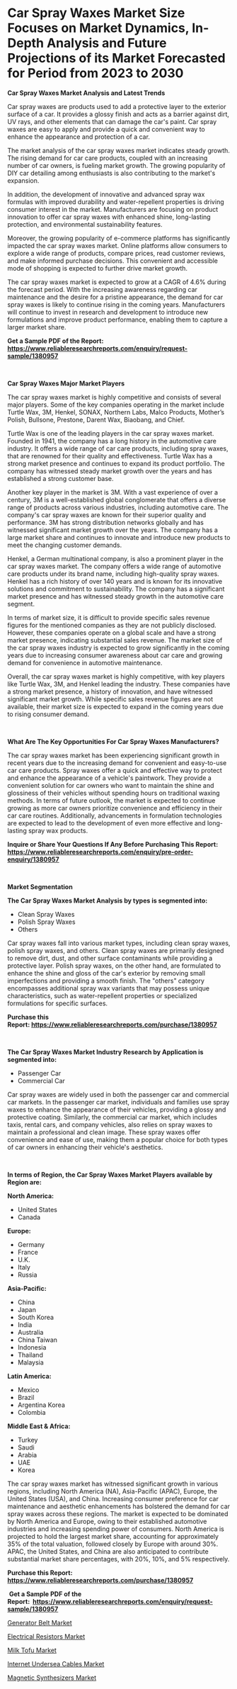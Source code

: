 <p><h1>Car Spray Waxes Market Size Focuses on Market Dynamics, In-Depth Analysis and Future Projections of its Market Forecasted for Period from 2023 to 2030</h1></p><p><strong>Car Spray Waxes Market Analysis and Latest Trends</strong></p>
<p><p>Car spray waxes are products used to add a protective layer to the exterior surface of a car. It provides a glossy finish and acts as a barrier against dirt, UV rays, and other elements that can damage the car's paint. Car spray waxes are easy to apply and provide a quick and convenient way to enhance the appearance and protection of a car.</p><p>The market analysis of the car spray waxes market indicates steady growth. The rising demand for car care products, coupled with an increasing number of car owners, is fueling market growth. The growing popularity of DIY car detailing among enthusiasts is also contributing to the market's expansion.</p><p>In addition, the development of innovative and advanced spray wax formulas with improved durability and water-repellent properties is driving consumer interest in the market. Manufacturers are focusing on product innovation to offer car spray waxes with enhanced shine, long-lasting protection, and environmental sustainability features.</p><p>Moreover, the growing popularity of e-commerce platforms has significantly impacted the car spray waxes market. Online platforms allow consumers to explore a wide range of products, compare prices, read customer reviews, and make informed purchase decisions. This convenient and accessible mode of shopping is expected to further drive market growth.</p><p>The car spray waxes market is expected to grow at a CAGR of 4.6% during the forecast period. With the increasing awareness regarding car maintenance and the desire for a pristine appearance, the demand for car spray waxes is likely to continue rising in the coming years. Manufacturers will continue to invest in research and development to introduce new formulations and improve product performance, enabling them to capture a larger market share.</p></p>
<p><strong>Get a Sample PDF of the Report:&nbsp; <a href="https://www.reliableresearchreports.com/enquiry/request-sample/1380957">https://www.reliableresearchreports.com/enquiry/request-sample/1380957</a></strong></p>
<p>&nbsp;</p>
<p><strong>Car Spray Waxes Major Market Players</strong></p>
<p><p>The car spray waxes market is highly competitive and consists of several major players. Some of the key companies operating in the market include Turtle Wax, 3M, Henkel, SONAX, Northern Labs, Malco Products, Mother’s Polish, Bullsone, Prestone, Darent Wax, Biaobang, and Chief.</p><p>Turtle Wax is one of the leading players in the car spray waxes market. Founded in 1941, the company has a long history in the automotive care industry. It offers a wide range of car care products, including spray waxes, that are renowned for their quality and effectiveness. Turtle Wax has a strong market presence and continues to expand its product portfolio. The company has witnessed steady market growth over the years and has established a strong customer base.</p><p>Another key player in the market is 3M. With a vast experience of over a century, 3M is a well-established global conglomerate that offers a diverse range of products across various industries, including automotive care. The company's car spray waxes are known for their superior quality and performance. 3M has strong distribution networks globally and has witnessed significant market growth over the years. The company has a large market share and continues to innovate and introduce new products to meet the changing customer demands.</p><p>Henkel, a German multinational company, is also a prominent player in the car spray waxes market. The company offers a wide range of automotive care products under its brand name, including high-quality spray waxes. Henkel has a rich history of over 140 years and is known for its innovative solutions and commitment to sustainability. The company has a significant market presence and has witnessed steady growth in the automotive care segment.</p><p>In terms of market size, it is difficult to provide specific sales revenue figures for the mentioned companies as they are not publicly disclosed. However, these companies operate on a global scale and have a strong market presence, indicating substantial sales revenue. The market size of the car spray waxes industry is expected to grow significantly in the coming years due to increasing consumer awareness about car care and growing demand for convenience in automotive maintenance.</p><p>Overall, the car spray waxes market is highly competitive, with key players like Turtle Wax, 3M, and Henkel leading the industry. These companies have a strong market presence, a history of innovation, and have witnessed significant market growth. While specific sales revenue figures are not available, their market size is expected to expand in the coming years due to rising consumer demand.</p></p>
<p>&nbsp;</p>
<p><strong>What Are The Key Opportunities For Car Spray Waxes Manufacturers?</strong></p>
<p><p>The car spray waxes market has been experiencing significant growth in recent years due to the increasing demand for convenient and easy-to-use car care products. Spray waxes offer a quick and effective way to protect and enhance the appearance of a vehicle's paintwork. They provide a convenient solution for car owners who want to maintain the shine and glossiness of their vehicles without spending hours on traditional waxing methods. In terms of future outlook, the market is expected to continue growing as more car owners prioritize convenience and efficiency in their car care routines. Additionally, advancements in formulation technologies are expected to lead to the development of even more effective and long-lasting spray wax products.</p></p>
<p><strong>Inquire or Share Your Questions If Any Before Purchasing This Report: <a href="https://www.reliableresearchreports.com/enquiry/pre-order-enquiry/1380957">https://www.reliableresearchreports.com/enquiry/pre-order-enquiry/1380957</a></strong></p>
<p>&nbsp;</p>
<p><strong>Market Segmentation</strong></p>
<p><strong>The Car Spray Waxes Market Analysis by types is segmented into:</strong></p>
<p><ul><li>Clean Spray Waxes</li><li>Polish Spray Waxes</li><li>Others</li></ul></p>
<p><p>Car spray waxes fall into various market types, including clean spray waxes, polish spray waxes, and others. Clean spray waxes are primarily designed to remove dirt, dust, and other surface contaminants while providing a protective layer. Polish spray waxes, on the other hand, are formulated to enhance the shine and gloss of the car's exterior by removing small imperfections and providing a smooth finish. The "others" category encompasses additional spray wax variants that may possess unique characteristics, such as water-repellent properties or specialized formulations for specific surfaces.</p></p>
<p><strong>Purchase this Report:&nbsp;<a href="https://www.reliableresearchreports.com/purchase/1380957">https://www.reliableresearchreports.com/purchase/1380957</a></strong></p>
<p>&nbsp;</p>
<p><strong>The Car Spray Waxes Market Industry Research by Application is segmented into:</strong></p>
<p><ul><li>Passenger Car</li><li>Commercial Car</li></ul></p>
<p><p>Car spray waxes are widely used in both the passenger car and commercial car markets. In the passenger car market, individuals and families use spray waxes to enhance the appearance of their vehicles, providing a glossy and protective coating. Similarly, the commercial car market, which includes taxis, rental cars, and company vehicles, also relies on spray waxes to maintain a professional and clean image. These spray waxes offer convenience and ease of use, making them a popular choice for both types of car owners in enhancing their vehicle's aesthetics.</p></p>
<p>&nbsp;</p>
<p><strong>In terms of Region, the Car Spray Waxes Market Players available by Region are:</strong></p>
<p>
    <p> <strong> North America: </strong>
        <ul>
            <li>United States</li>
            <li>Canada</li>
        </ul>
        </p> 
    <p> <strong> Europe: </strong>
        <ul>
            <li>Germany</li>
            <li>France</li>
            <li>U.K.</li>
            <li>Italy</li>
            <li>Russia</li>
        </ul>
        </p> 
    <p> <strong> Asia-Pacific: </strong>
        <ul>
            <li>China</li>
            <li>Japan</li>
            <li>South Korea</li>
            <li>India</li>
            <li>Australia</li>
            <li>China Taiwan</li>
            <li>Indonesia</li>
            <li>Thailand</li>
            <li>Malaysia</li>
        </ul>
        </p> 
    <p> <strong> Latin America: </strong>
        <ul>
            <li>Mexico</li>
            <li>Brazil</li>
            <li>Argentina Korea</li>
            <li>Colombia</li>
        </ul>
        </p> 
    <p> <strong> Middle East & Africa: </strong>
        <ul>
            <li>Turkey</li>
            <li>Saudi</li>
            <li>Arabia</li>
            <li>UAE</li>
            <li>Korea</li>
        </ul>
    </p>
    </p>
<p><p>The car spray waxes market has witnessed significant growth in various regions, including North America (NA), Asia-Pacific (APAC), Europe, the United States (USA), and China. Increasing consumer preference for car maintenance and aesthetic enhancements has bolstered the demand for car spray waxes across these regions. The market is expected to be dominated by North America and Europe, owing to their established automotive industries and increasing spending power of consumers. North America is projected to hold the largest market share, accounting for approximately 35% of the total valuation, followed closely by Europe with around 30%. APAC, the United States, and China are also anticipated to contribute substantial market share percentages, with 20%, 10%, and 5% respectively.</p></p>
<p><strong>Purchase this Report: <a href="https://www.reliableresearchreports.com/purchase/1380957">https://www.reliableresearchreports.com/purchase/1380957</a></strong></p>
<p>&nbsp;<strong>Get a Sample PDF of the Report:&nbsp;&nbsp;<a href="https://www.reliableresearchreports.com/enquiry/request-sample/1380957">https://www.reliableresearchreports.com/enquiry/request-sample/1380957</a></strong></p>
<p><strong></strong></p>
<p><p><a href="https://medium.com/@plan.sock.color/generator-belt-market-size-and-market-trends-complete-industry-overview-2023-to-2030-9dbb70e54d5e">Generator Belt Market</a></p><p><a href="https://medium.com/@timothychapman46/electrical-resistors-market-report-reveals-the-latest-trends-and-growth-opportunities-of-this-f27bccb67d57">Electrical Resistors Market</a></p><p><a href="https://medium.com/@soledadroob625/milk-tofu-market-research-report-its-history-and-forecast-2023-to-2030-7dec4d1c53bf">Milk Tofu Market</a></p><p><a href="https://medium.com/@grab.track.out/internet-undersea-cables-market-insight-market-trends-growth-forecasted-from-2023-to-2030-bada1a986697">Internet Undersea Cables Market</a></p><p><a href="https://medium.com/@favor.look.seal/magnetic-synthesizers-market-analysis-its-cagr-market-segmentation-and-global-industry-overview-70610e2afa20">Magnetic Synthesizers Market</a></p></p>